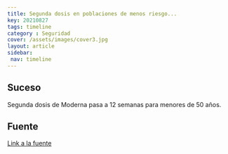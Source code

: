 ```yaml
---
title: Segunda dosis en poblaciones de menos riesgo...
key: 20210827
tags: timeline
category : Seguridad
cover: /assets/images/cover3.jpg
layout: article
sidebar:
 nav: timeline
---
```


## Suceso
Segunda dosis de Moderna pasa a 12 semanas para menores de 50 años.
## Fuente
[Link a la fuente](https://twitter.com/MinSaludCol/status/1431322808290775042)